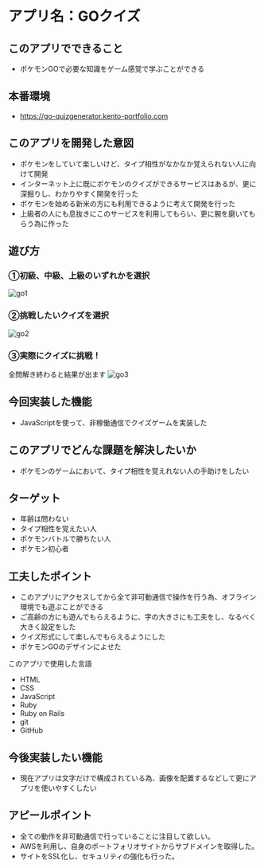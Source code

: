 # アプリ名：GOクイズ

## このアプリでできること
- ポケモンGOで必要な知識をゲーム感覚で学ぶことができる

## 本番環境
- https://go-quizgenerator.kento-portfolio.com

## このアプリを開発した意図
- ポケモンをしていて楽しいけど、タイプ相性がなかなか覚えられない人に向けて開発
- インターネット上に既にポケモンのクイズができるサービスはあるが、更に深掘りし、わかりやすく開発を行った
- ポケモンを始める新米の方にも利用できるように考えて開発を行った
- 上級者の人にも息抜きにこのサービスを利用してもらい、更に腕を磨いてもらう為に作った

## 遊び方
### ①初級、中級、上級のいずれかを選択
![go1](https://user-images.githubusercontent.com/72017542/114268156-a875b880-9a3a-11eb-92f4-d1a4a29be927.gif)

### ②挑戦したいクイズを選択
![go2](https://user-images.githubusercontent.com/72017542/114268166-b6c3d480-9a3a-11eb-9fbe-d9a22fd92b44.gif)

### ③実際にクイズに挑戦！
全問解き終わると結果が出ます
![go3](https://user-images.githubusercontent.com/72017542/114268183-c9d6a480-9a3a-11eb-98c0-4357309944d1.gif)

## 今回実装した機能
- JavaScriptを使って、非稼働通信でクイズゲームを実装した

## このアプリでどんな課題を解決したいか
- ポケモンのゲームにおいて、タイプ相性を覚えれない人の手助けをしたい

## ターゲット
- 年齢は問わない
- タイプ相性を覚えたい人
- ポケモンバトルで勝ちたい人
- ポケモン初心者

## 工夫したポイント
- このアプリにアクセスしてから全て非可動通信で操作を行う為、オフライン環境でも遊ぶことができる
- ご高齢の方にも遊んでもらえるように、字の大きさにも工夫をし、なるべく大きく設定をした
- クイズ形式にして楽しんでもらえるようにした
- ポケモンGOのデザインによせた

このアプリで使用した言語
- HTML
- CSS
- JavaScript
- Ruby
- Ruby on Rails
- git
- GitHub

## 今後実装したい機能
- 現在アプリは文字だけで構成されている為、画像を配置するなどして更にアプリを使いやすくしたい

## アピールポイント
- 全ての動作を非可動通信で行っていることに注目して欲しい。
- AWSを利用し、自身のポートフォリオサイトからサブドメインを取得した。
- サイトをSSL化し、セキュリティの強化も行った。